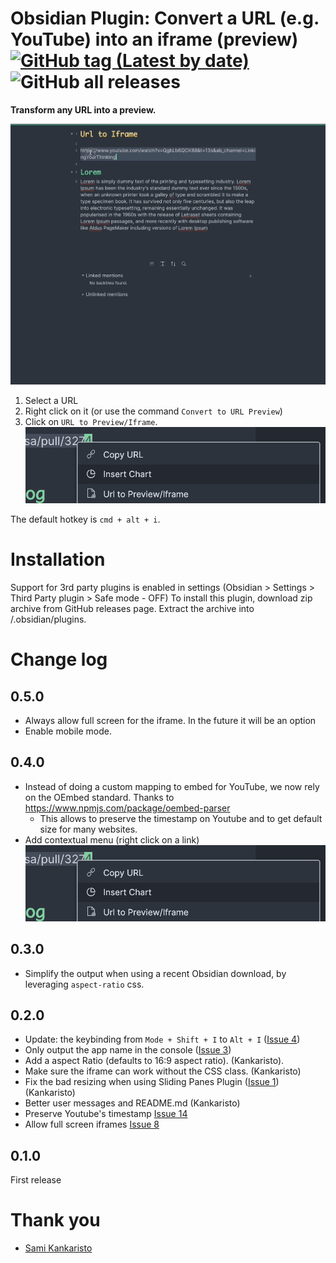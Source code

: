 # Obsidian Plugin: Convert a URL (e.g. YouTube) into an iframe (preview) [![GitHub tag (Latest by date)](https://img.shields.io/github/v/tag/FHachez/obsidian-convert-url-to-iframe)](https://github.com/FHachez/obsidian-convert-url-to-iframe/releases) ![GitHub all releases](https://img.shields.io/github/downloads/FHachez/obsidian-convert-url-to-iframe/total)
**Transform any URL into a preview.**

![Demo](images/demo-url-to-preview-0.4.0.gif)

1. Select a URL 
2. Right click on it (or use the command `Convert to URL Preview`)
3. Click on `URL to Preview/Iframe`.
![contextual menu](images/contextual-menu.png)


The default hotkey is `cmd + alt + i`.


# Installation
Support for 3rd party plugins is enabled in settings (Obsidian > Settings > Third Party plugin > Safe mode - OFF)
To install this plugin, download zip archive from GitHub releases page. Extract the archive into <vault>/.obsidian/plugins.

# Change log
## 0.5.0
- Always allow full screen for the iframe. In the future it will be an option
- Enable mobile mode.

## 0.4.0
- Instead of doing a custom mapping to embed for YouTube, we now rely on the OEmbed standard. Thanks to https://www.npmjs.com/package/oembed-parser 
    - This allows to preserve the timestamp on Youtube and to get default size for many websites.
- Add contextual menu (right click on a link) ![contextual menu](images/contextual-menu.png)


## 0.3.0
- Simplify the output when using a recent Obsidian download, by leveraging `aspect-ratio` css.

## 0.2.0
- Update: the keybinding from `Mode + Shift + I` to `Alt + I` ([Issue 4](https://github.com/FHachez/obsidian-convert-url-to-iframe/issues/4)) 
- Only output the app name in the console ([Issue 3](https://github.com/FHachez/obsidian-convert-url-to-iframe/issues/3))
- Add a aspect Ratio (defaults to 16:9 aspect ratio). (Kankaristo).
- Make sure the iframe can work without the CSS class. (Kankaristo)
- Fix the bad resizing when using Sliding Panes Plugin ([Issue 1](https://github.com/FHachez/obsidian-convert-url-to-iframe/issues/1)) (Kankaristo)
- Better user messages and README.md (Kankaristo)
- Preserve Youtube's timestamp [Issue 14](https://github.com/FHachez/obsidian-convert-url-to-iframe/issues/14)
- Allow full screen iframes [Issue 8](https://github.com/FHachez/obsidian-convert-url-to-iframe/issues/8)

## 0.1.0
First release

# Thank you
- [Sami Kankaristo](https://github.com/kankaristo)